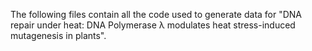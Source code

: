 The following files contain all the code used to generate data for "DNA repair under heat: DNA Polymerase λ modulates heat stress-induced mutagenesis in plants". 
